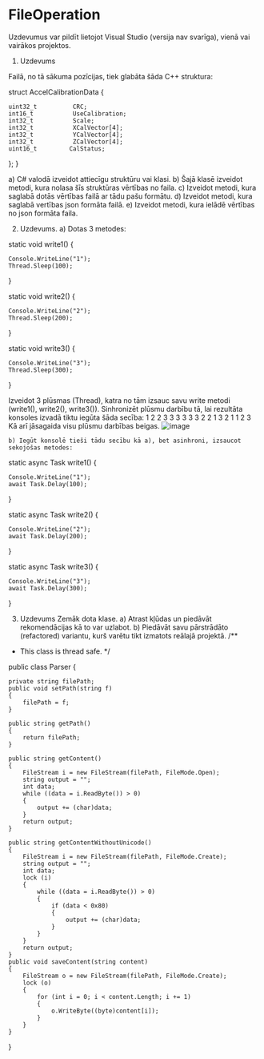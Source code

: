 # FileOperation
Uzdevumus var pildīt lietojot Visual Studio (versija nav svarīga), vienā vai vairākos projektos.
1. Uzdevums

Failā, no tā sākuma pozīcijas, tiek glabāta šāda C++ struktura:


struct AccelCalibrationData
{

    uint32_t          CRC;
    int16_t           UseCalibration;
    int32_t           Scale;
    int32_t           XCalVector[4];
    int32_t           YCalVector[4];
    int32_t           ZCalVector[4];
    uint16_t         CalStatus;
};
}


a) C# valodā izveidot attiecīgu struktūru vai klasi.
b) Šajā klasē izveidot metodi, kura nolasa šīs struktūras vērtības no faila.
c) Izveidot metodi, kura saglabā dotās vērtības failā ar tādu pašu formātu.
d) Izveidot metodi, kura saglabā vertības json formāta failā.
e) Izveidot metodi, kura ielādē vērtības no json formāta faila.

2. Uzdevums.
	a) Dotas 3 metodes:

static void write1()
{

    Console.WriteLine("1");
    Thread.Sleep(100);
}

static void write2()
{

    Console.WriteLine("2");
    Thread.Sleep(200);
}

static void write3()
{

    Console.WriteLine("3");
    Thread.Sleep(300);
}

Izveidot 3 plūsmas (Thread),  katra no tām izsauc savu write metodi (write1(), write2(), write3()). Sinhronizēt plūsmu darbību tā, lai rezultāta konsoles izvadā tiktu iegūta šāda secība: 1 2 2 3 3 3 3 3 3 2 2 1 3 2 1 1 2 3 
Kā arī jāsagaida visu plūsmu darbības beigas.
![image](https://user-images.githubusercontent.com/90256392/156054712-d7b5b6e6-f2dd-4b2a-8168-a6d5197518ca.png)




	b) Iegūt konsolē tieši tādu secību kā a), bet asinhroni, izsaucot sekojošas metodes:

static async Task write1()
{

    Console.WriteLine("1");
    await Task.Delay(100);
}

static async Task write2()
{

    Console.WriteLine("2");
    await Task.Delay(200);
}

static async Task write3()
{

    Console.WriteLine("3");
    await Task.Delay(300);
}

3. Uzdevums
Zemāk dota klase.
a) Atrast kļūdas un piedāvāt rekomendācijas kā to var uzlabot.
b) Piedāvāt savu pārstrādāto (refactored) variantu, kurš varētu tikt izmatots reālajā projektā.
 /**
 * This class is thread safe.
 */
 
public class Parser
{

    private string filePath;
    public void setPath(string f)
    {
        filePath = f;
    }
    
    public string getPath()
    {
        return filePath;
    }
    
    public string getContent()
    {
        FileStream i = new FileStream(filePath, FileMode.Open);
        string output = "";
        int data;
        while ((data = i.ReadByte()) > 0)
        {
            output += (char)data;
        }
        return output;
    }
    
    public string getContentWithoutUnicode()
    {
        FileStream i = new FileStream(filePath, FileMode.Create);
        string output = "";
        int data;
        lock (i)
        {
            while ((data = i.ReadByte()) > 0)
            {
                if (data < 0x80)
                {
                    output += (char)data;
                }
            }
        }
        return output;
    }
    public void saveContent(string content)
    {
        FileStream o = new FileStream(filePath, FileMode.Create);
        lock (o)
        {
            for (int i = 0; i < content.Length; i += 1)
            {
                o.WriteByte((byte)content[i]);
            }
        }
    }
}
